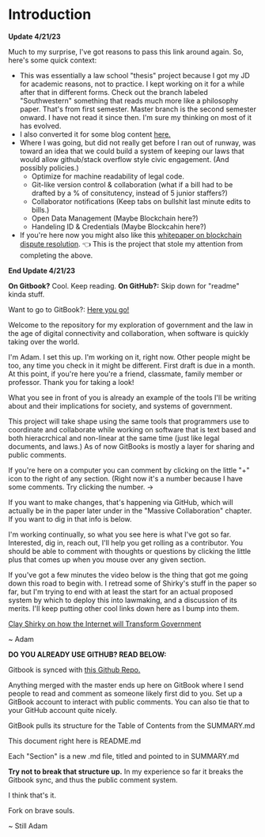 # Introduction

**Update 4/21/23**

Much to my surprise, I've got reasons to pass this link around again. So, here's some quick context:

* This was essentially a law school "thesis" project because I got my JD for academic reasons, not to practice. I kept working on it for a while after that in different forms. Check out the branch labeled "Southwestern" something that reads much more like a philosophy paper. That's from first semester. Master branch is the second semester onward. I have not read it since then. I'm sure my thinking on most of it has evolved.
* I also converted it for some blog content [here.](https://medium.com/zengineering-podcast/crowdsourcing-democracy-government-in-a-decentralized-world-part-one-deal-with-it-e4755940a360)
* Where I was going, but did not really get before I ran out of runway, was toward an idea that we could build a system of keeping our laws that would allow github/stack overflow style civic engagement. (And possibly policies.)
  * Optimize for machine readability of legal code.
  * Git-like version control & collaboration (what if a bill had to be drafted by a % of consitutency, instead of 5 junior staffers?)
  * Collaborator notifications (Keep tabs on bullshit last minute edits to bills.)
  * Open Data Management (Maybe Blockchain here?)
  * Handeling ID & Credentials (Maybe Blockcahin here?)
* If you're here now you might also like this [whitepaper on blockchain dispute resolution](https://drive.google.com/file/d/1318klGEYL4g02VudL-C-BCnvpKujTnbF/view). 👈 This is the project that stole my attention from completing the above.

**End Update 4/21/23**

**On Gitbook?** Cool. Keep reading.
**On GitHub?:** Skip down for "readme" kinda stuff.

Want to go to GitBook?: [Here you go!](https://juris.gitbook.io/crowdsourcing-democracy/)

Welcome to the repository for my exploration of government and the law in the age of digital connectivity and collaboration, when software is quickly taking over the world.

I'm Adam. I set this up. I'm working on it, right now. Other people might be too, any time you check in it might be different. First draft is due in a month. At this point, if you're here you're a friend, classmate, family member or professor. Thank you for taking a look!

What you see in front of you is already an example of the tools I'll be writing about and their implications for society, and systems of government.

This project will take shape using the same tools that programmers use to coordinate and collaborate while working on software that is text based and both hieracrchical and non-linear at the same time (just like legal documents, and laws.) As of now GitBooks is mostly a layer for sharing and public comments.

If you're here on a computer you can comment by clicking on the little "+" icon to the right of any section. (Right now it's a number because I have some comments. Try clicking the number. ->

If you want to make changes, that's happening via GitHub, which will actually be in the paper later under in the "Massive Collaboration" chapter. If you want to dig in that info is below.

I'm working continually, so what you see here is what I've got so far. Interested, dig in, reach out, I'll help you get rolling as a contributor. You should be able to comment with thoughts or questions by clicking the little plus that comes up when you mouse over any given section.

If you've got a few minutes the video below is the thing that got me going down this road to begin with. I retread some of Shirky's stuff in the paper so far, but I'm trying to end with at least the start for an actual proposed system by which to deploy this into lawmaking, and a discussion of its merits. I'll keep putting other cool links down here as I bump into them.

[Clay Shirky on how the Internet will Transform Government](https://www.ted.com/talks/clay\_shirky\_how\_the\_internet\_will\_one\_day\_transform\_government?language=en)

\~ Adam

**DO YOU ALREADY USE GITHUB? READ BELOW:**

Gitbook is synced with [this Github Repo.](https://github.com/thekerp/Crowdsourcing-Democracy)

Anything merged with the master ends up here on GitBook where I send people to read and comment as someone likely first did to you. Set up a GitBook account to interact with public comments. You can also tie that to your GitHub account quite nicely.

GitBook pulls its structure for the Table of Contents from the SUMMARY.md

This document right here is README.md

Each "Section" is a new .md file, titled and pointed to in SUMMARY.md

**Try not to break that structure up.** In my experience so far it breaks the Gitbook sync, and thus the public comment system.

I think that's it.

Fork on brave souls.

\~ Still Adam
